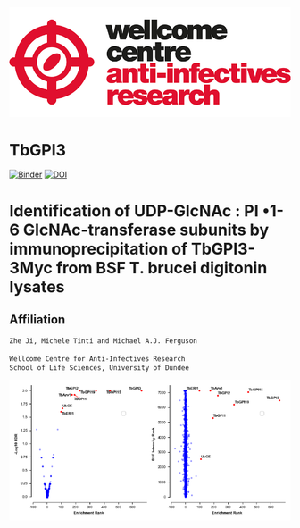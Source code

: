 ![title](https://github.com/mtinti/TbGPI3/blob/master/static/wcar.png)
# TbGPI3

[![Binder](https://mybinder.org/badge_logo.svg)](https://mybinder.org/v2/gh/mtinti/TbGPI3/HEAD?filepath=make_figure.ipynb)
[![DOI](https://zenodo.org/badge/319365594.svg)](https://zenodo.org/badge/latestdoi/319365594)


# Identification of UDP-GlcNAc : PI •1-6 GlcNAc-transferase subunits by immunoprecipitation of TbGPI3-3Myc from BSF T. brucei digitonin lysates 

## Affiliation
    Zhe Ji, Michele Tinti and Michael A.J. Ferguson

    Wellcome Centre for Anti-Infectives Research
    School of Life Sciences, University of Dundee
    
![title](https://github.com/mtinti/TbGPI3/blob/master/Fig2.png)
